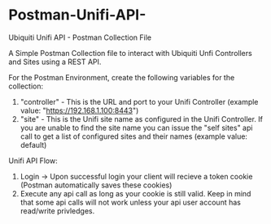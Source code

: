 # Postman-Unifi-API-
Ubiquiti Unifi API - Postman Collection File

A Simple Postman Collection file to interact with Ubiquiti Unfi Controllers and Sites using a REST API. 

For the Postman Environment, create the following variables for the collection:
1) "controller" - This is the URL and port to your Unifi Controller (example value: "https://192.168.1.100:8443")
2) "site" - This is the Unifi site name as configured in the Unifi Controller. If you are unable to find the site name you can issue the "self sites" api call to get a list of configured sites and their names (example value: default)

Unifi API Flow: 
1) Login -> Upon successful login your client will recieve a token cookie (Postman automatically saves these cookies)
2) Execute any api call as long as your cookie is still valid. Keep in mind that some api calls will not work unless your api user account has read/write privledges.
